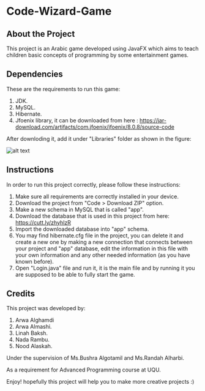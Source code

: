 # Code-Wizard-Game
## About the Project
This project is an Arabic game developed using JavaFX which aims to teach children basic concepts of programming by some entertainment games.

## Dependencies
These are the requirements to run this game:
1. JDK.
2. MySQL.
3. Hibernate.
4. Jfoenix library, it can be downloaded from here : https://jar-download.com/artifacts/com.jfoenix/jfoenix/8.0.8/source-code
  
  After downloding it, add it under "Libraries" folder as shown in the figure:
  
  ![alt text](https://i.ibb.co/bgFMj1z/Capture10.png)


## Instructions
In order to run this project correctly, please follow these instructions:
1. Make sure all requirements are correctly installed in your device.
2. Download the project from "Code > Download ZIP" option.
3. Make a new schema in MySQL that is called "app".
4. Download the database that is used in this project from here: https://cutt.ly/zhyhlzR
5. Import the downloaded database into "app" schema.
6. You may find hibernate.cfg file in the project, you can delete it and create a new one by making a new connection that connects between your project and "app" database, edit the information in this file with your own information and any other needed information (as you have known before).
7. Open "Login.java" file and run it, it is the main file and by running it you are supposed to be able to fully start the game.

## Credits
This project was developed by:
1. Arwa Alghamdi
2. Arwa Almashi.
3. Linah Baksh.
4. Nada Rambu.
5. Nood Alaskah.

Under the supervision of Ms.Bushra Algotamil and Ms.Randah Alharbi.

As a requirement for Advanced Programming course at UQU.

Enjoy! hopefully this project will help you to make more creative projects :)
